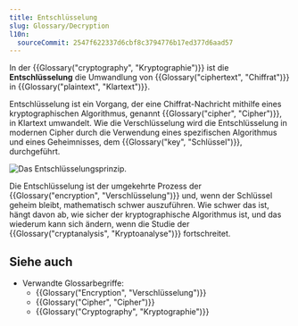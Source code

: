```yaml
---
title: Entschlüsselung
slug: Glossary/Decryption
l10n:
  sourceCommit: 2547f622337d6cbf8c3794776b17ed377d6aad57
---
```


In der {{Glossary("cryptography", "Kryptographie")}} ist die **Entschlüsselung** die Umwandlung von {{Glossary("ciphertext", "Chiffrat")}} in {{Glossary("plaintext", "Klartext")}}.

Entschlüsselung ist ein Vorgang, der eine Chiffrat-Nachricht mithilfe eines kryptographischen Algorithmus, genannt {{Glossary("cipher", "Cipher")}}, in Klartext umwandelt. Wie die Verschlüsselung wird die Entschlüsselung in modernen Cipher durch die Verwendung eines spezifischen Algorithmus und eines Geheimnisses, dem {{Glossary("key", "Schlüssel")}}, durchgeführt.

![Das Entschlüsselungsprinzip.](decryption.png)

Die Entschlüsselung ist der umgekehrte Prozess der {{Glossary("encryption", "Verschlüsselung")}} und, wenn der Schlüssel geheim bleibt, mathematisch schwer auszuführen. Wie schwer das ist, hängt davon ab, wie sicher der kryptographische Algorithmus ist, und das wiederum kann sich ändern, wenn die Studie der {{Glossary("cryptanalysis", "Kryptoanalyse")}} fortschreitet.

## Siehe auch

- Verwandte Glossarbegriffe:
  - {{Glossary("Encryption", "Verschlüsselung")}}
  - {{Glossary("Cipher", "Cipher")}}
  - {{Glossary("Cryptography", "Kryptographie")}}
